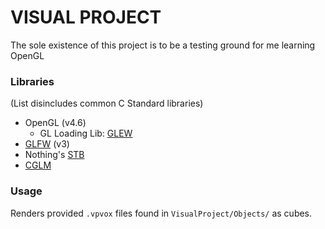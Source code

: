 # VISUAL PROJECT
The sole existence of this project is to be a testing ground for me learning OpenGL

### Libraries
(List disincludes common C Standard libraries)
* OpenGL (v4.6)
    * GL Loading Lib: [GLEW](https://github.com/nigels-com/glew)
* [GLFW](https://www.glfw.org/) (v3)
* Nothing's [STB](https://github.com/nothings/stb)
* [CGLM](https://github.com/recp/cglm)

### Usage
Renders provided `.vpvox` files found in `VisualProject/Objects/` as cubes.
